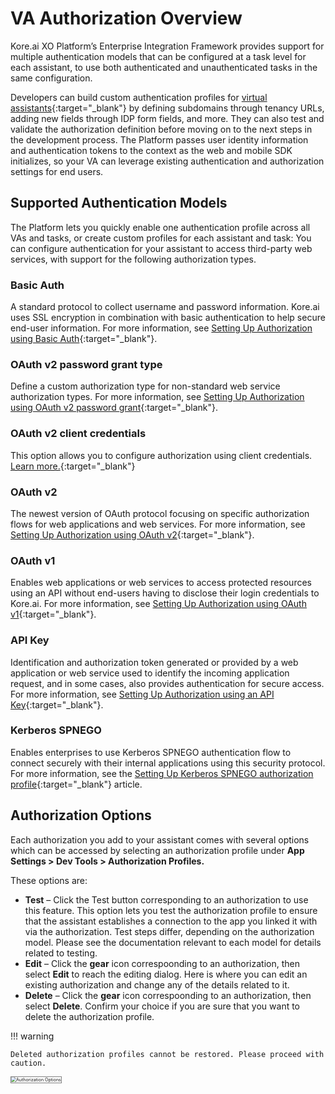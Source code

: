 # VA Authorization Overview

Kore.ai XO Platform’s Enterprise Integration Framework provides support for multiple authentication models that can be configured at a task level for each assistant, to use both authenticated and unauthenticated tasks in the same configuration.

Developers can build custom authentication profiles for [virtual assistants](https://blog.kore.ai/a-complete-guide-to-chatbots){:target="_blank"} by defining subdomains through tenancy URLs, adding new fields through IDP form fields, and more. They can also test and validate the authorization definition before moving on to the next steps in the development process. The Platform passes user identity information and authentication tokens to the context as the web and mobile SDK initializes, so your VA can leverage existing authentication and authorization settings for end users.


## Supported Authentication Models

The Platform lets you quickly enable one authentication profile across all VAs and tasks, or create custom profiles for each assistant and task: You can configure authentication for your assistant to access third-party web services, with support for the following authorization types. 


### Basic Auth

A standard protocol to collect username and password information. Kore.ai uses SSL encryption in combination with basic authentication to help secure end-user information. For more information, see [Setting Up Authorization using Basic Auth](../setting-up-authorization-using-basic-auth/){:target="_blank"}.


### OAuth v2 password grant type

Define a custom authorization type for non-standard web service authorization types. For more information, see [Setting Up Authorization using OAuth v2 password grant](../setting-up-authorization-using-oauth-v2-password-grant/){:target="_blank"}.


### OAuth v2 client credentials

This option allows you to configure authorization using client credentials. [Learn more.](../bot-oauthv2-clientcredentials/){:target="_blank"}


### OAuth v2

The newest version of OAuth protocol focusing on specific authorization flows for web applications and web services. For more information, see [Setting Up Authorization using OAuth v2](../setting-up-authorization-using-oauth-v2/){:target="_blank"}.


### OAuth v1

Enables web applications or web services to access protected resources using an API without end-users having to disclose their login credentials to Kore.ai. For more information, see [Setting Up Authorization using OAuth v1](../setting-up-authorization-using-oauth-v1/){:target="_blank"}.


### API Key

Identification and authorization token generated or provided by a web application or web service used to identify the incoming application request, and in some cases, also provides authentication for secure access. For more information, see [Setting Up Authorization using an API Key](../setting-up-authorization-using-an-api-key/){:target="_blank"}.


### Kerberos SPNEGO

Enables enterprises to use Kerberos SPNEGO authentication flow to connect securely with their internal applications using this security protocol. For more information, see the [Setting Up Kerberos SPNEGO authorization profile](../setting-up-the-kerberos-spnego-authorization-profile/){:target="_blank"} article.



## Authorization Options

Each authorization you add to your assistant comes with several options which can be accessed by selecting an authorization profile under **App Settings > Dev Tools > Authorization Profiles.**

These options are:



* **Test** – Click the Test button corresponding to an authorization to use this feature. This option lets you test the authorization profile to ensure that the assistant establishes a connection to the app you linked it with via the authorization. Test steps differ, depending on the authorization model. Please see the documentation relevant to each model for details related to testing. 
* **Edit** – Click the **gear** icon correspoonding to an authorization, then select **Edit** to reach the editing dialog. Here is where you can edit an existing authorization and change any of the details related to it. 
* **Delete** – Click the **gear** icon correspoonding to an authorization, then select **Delete**. Confirm your choice if you are sure that you want to delete the authorization profile.

!!! warning
    
    Deleted authorization profiles cannot be restored. Please proceed with caution.

<img src="../images/auth-profiles-img1.png" alt="Authorization Options" title="Authorization Options" style="border: 1px solid gray;zoom:50%;"/>